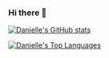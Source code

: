 ### Hi there 👋

<!--
**dbobbgit/dbobbgit** is a ✨ _special_ ✨ repository because its `README.md` (this file) appears on your GitHub profile.

Here are some ideas to get you started:

- 🔭 I’m currently working on ...
- 🌱 I’m currently learning ...
- 👯 I’m looking to collaborate on ...
- 🤔 I’m looking for help with ...
- 💬 Ask me about ...
- 📫 How to reach me: ...
- 😄 Pronouns: ...
- ⚡ Fun fact: ...
-->

[![Danielle's GitHub stats](https://github-readme-stats.vercel.app/api?username=dbobbgit&count_private=true&show_icons=true)](https://github.com/dbobbgit/github-readme-stats)

[![Danielle's Top Languages](https://github-readme-stats.vercel.app/api/top-langs/?username=dbobbgit)](https://github.com/dbobbgit/github-readme-stats)
